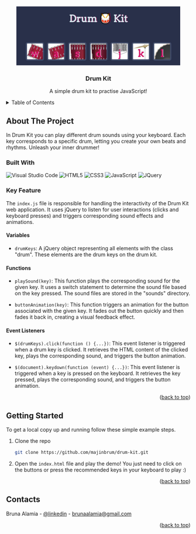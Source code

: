 <!-- PROJECT -->

<a id="readme-top"></a>

<div align="center">
  <img src="images/preview.jpg" alt="Preview" width="448" height="161">

  <h3 align="center">Drum Kit</h3>

  <p align="center">
    A simple drum kit to practise JavaScript!
  </p>
</div>

<!-- TABLE OF CONTENTS -->
<details>
  <summary>Table of Contents</summary>
  <ol>
    <li>
      <a href="#about-the-project">About The Project</a>
      <ul>
        <li><a href="#built-with">Built With</a></li>
        <li><a href="#key-feature">Key Feature</a></li>
      </ul>
    </li>
    <li>
      <a href="#getting-started">Getting Started</a>
    </li>
    <li><a href="#contact">Contacts</a></li>
  </ol>
</details>

<!-- ABOUT THE PROJECT -->

## About The Project

In Drum Kit you can play different drum sounds using your keyboard. Each key corresponds to a specific drum, letting you create your own beats and rhythms. Unleash your inner drummer!

### Built With

<div display="flex">
  <img src="https://img.shields.io/badge/Visual%20Studio%20Code-0078d7.svg?style=flat&logo=visual-studio-code&logoColor=white" alt="Visual Studio Code" />
	<img src="https://img.shields.io/badge/html5-%23E34F26.svg?style=flat&logo=html5&logoColor=white" alt="HTML5" />
	<img src="https://img.shields.io/badge/css3-%231572B6.svg?style=flat&logo=css3&logoColor=white" alt="CSS3" />
 	<img src="https://img.shields.io/badge/javascript-%23323330.svg?style=flat&logo=javascript&logoColor=%23F7DF1E" alt="JavaScript" />
     	<img src="https://img.shields.io/badge/jQuery-0769AD?style=flat&logo=jquery&logoColor=white" alt="JQuery" />
</div>

### Key Feature

The `index.js` file is responsible for handling the interactivity of the Drum Kit web application. It uses jQuery to listen for user interactions (clicks and keyboard presses) and triggers corresponding sound effects and animations.

#### Variables

- `drumKeys`: A jQuery object representing all elements with the class "drum". These elements are the drum keys on the drum kit.

#### Functions

- `playSound(key)`: This function plays the corresponding sound for the given key. It uses a switch statement to determine the sound file based on the key pressed. The sound files are stored in the "sounds" directory.

- `buttonAnimation(key)`: This function triggers an animation for the button associated with the given key. It fades out the button quickly and then fades it back in, creating a visual feedback effect.

#### Event Listeners

- `$(drumKeys).click(function () {...})`: This event listener is triggered when a drum key is clicked. It retrieves the HTML content of the clicked key, plays the corresponding sound, and triggers the button animation.

- `$(document).keydown(function (event) {...})`: This event listener is triggered when a key is pressed on the keyboard. It retrieves the key pressed, plays the corresponding sound, and triggers the button animation.

<p align="right">(<a href="#readme-top">back to top</a>)</p>

<!-- GETTING STARTED -->

## Getting Started

To get a local copy up and running follow these simple example steps.

1. Clone the repo
   ```sh
   git clone https://github.com/majinbrum/drum-kit.git
   ```
2. Open the `index.html` file and play the demo! You just need to click on the buttons or press the recommended keys in your keyboard to play :)

<p align="right">(<a href="#readme-top">back to top</a>)</p>

<!-- CONTACTS -->

## Contacts

Bruna Alamia - [@linkedin](https://linkedin.com/in/brunaalamia) - brunaalamia@gmail.com

<p align="right">(<a href="#readme-top">back to top</a>)</p>
